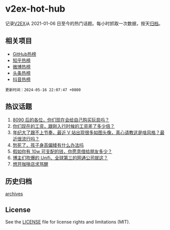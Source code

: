 # v2ex-hot-hub

 记录[V2EX](https://www.v2ex.com/)从 2021-01-06 日至今的热门话题。每小时抓取一次数据，按天[归档](archives)。
 
 ## 相关项目

- [GitHub热榜](https://github.com/snaildev/github-hot-hub)
- [知乎热榜](https://github.com/snaildev/zhihu-hot-hub)
- [微博热榜](https://github.com/snaildev/weibo-hot-hub)
- [头条热榜](https://github.com/snaildev/toutiao-hot-hub)
- [抖音热榜](https://github.com/snaildev/douyin-hot-hub)


 `更新时间：2024-05-16 22:07:47 +0800`

## 热议话题

1. [8090 后的各位，你们现在会给自己购买玩具吗？](https://www.v2ex.com/t/1041178)
1. [你们现在的工资，跟刚入行时候的工资差了多少倍？](https://www.v2ex.com/t/1041194)
1. [年纪大了跟不上节奏，最近 V 站出现很多如图头像，真心请教这是啥风格？最近很流行吗？](https://www.v2ex.com/t/1041208)
1. [愁死了，孩子身高偏矮有什么办法吗](https://www.v2ex.com/t/1041241)
1. [假如你有 10w 可支配的钱，你愿意借给朋友多少？](https://www.v2ex.com/t/1041212)
1. [博主们吹爆的 Unifi、全球第三的网通公司就这？](https://www.v2ex.com/t/1041266)
1. [想开咖啡店求骂醒](https://www.v2ex.com/t/1041377)

## 历史归档

[archives](archives)

## License

See the [LICENSE](LICENSE) file for license rights and limitations (MIT).

